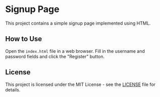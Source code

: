 
#  Signup Page

This project contains a simple signup page implemented using HTML.

## How to Use

Open the `index.html` file in a web browser. Fill in the username and password fields and click the "Register" button.

## License

This project is licensed under the MIT License - see the [LICENSE](LICENSE) file for details.
